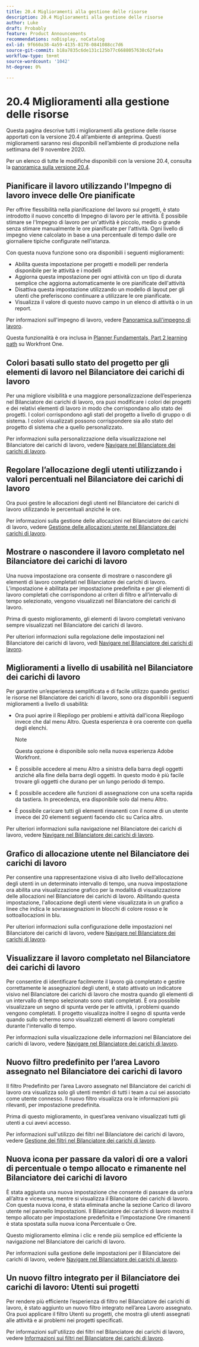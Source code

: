 ```yaml
---
title: 20.4 Miglioramenti alla gestione delle risorse
description: 20.4 Miglioramenti alla gestione delle risorse
author: Luke
draft: Probably
feature: Product Announcements
recommendations: noDisplay, noCatalog
exl-id: 9f660a38-4a59-4135-8178-0841088cc7d6
source-git-commit: b18a7835c6de131c125b77c6688057638c62fa4a
workflow-type: tm+mt
source-wordcount: '1042'
ht-degree: 0%

---
```


# 20.4 Miglioramenti alla gestione delle risorse

Questa pagina descrive tutti i miglioramenti alla gestione delle risorse apportati con la versione 20.4 all’ambiente di anteprima. Questi miglioramenti saranno resi disponibili nell’ambiente di produzione nella settimana del 9 novembre 2020.

Per un elenco di tutte le modifiche disponibili con la versione 20.4, consulta la [panoramica sulla versione 20.4](../../../product-announcements/product-releases/20.4-release-activity/20-4-release-overview.md).

## Pianificare il lavoro utilizzando l&#39;Impegno di lavoro invece delle Ore pianificate

Per offrire flessibilità nella pianificazione del lavoro sui progetti, è stato introdotto il nuovo concetto di Impegno di lavoro per le attività. È possibile stimare se l&#39;Impegno di lavoro per un&#39;attività è piccolo, medio o grande senza stimare manualmente le ore pianificate per l&#39;attività. Ogni livello di impegno viene calcolato in base a una percentuale di tempo dalle ore giornaliere tipiche configurate nell’istanza.

Con questa nuova funzione sono ora disponibili i seguenti miglioramenti:

* Abilita questa impostazione per progetti e modelli per renderla disponibile per le attività e i modelli
* Aggiorna questa impostazione per ogni attività con un tipo di durata semplice che aggiorna automaticamente le ore pianificate dell&#39;attività
* Disattiva questa impostazione utilizzando un modello di layout per gli utenti che preferiscono continuare a utilizzare le ore pianificate.
* Visualizza il valore di questo nuovo campo in un elenco di attività o in un report.

Per informazioni sull&#39;impegno di lavoro, vedere [Panoramica sull&#39;impegno di lavoro](../../../manage-work/tasks/task-information/work-effort.md).

Questa funzionalità è ora inclusa in [Planner Fundamentals, Part 2 learning path](https://experienceleague.adobe.com/it/docs/workfront/using/home) su Workfront One.

## Colori basati sullo stato del progetto per gli elementi di lavoro nel Bilanciatore dei carichi di lavoro

Per una migliore visibilità e una maggiore personalizzazione dell’esperienza nel Bilanciatore dei carichi di lavoro, ora puoi modificare i colori dei progetti e dei relativi elementi di lavoro in modo che corrispondano allo stato dei progetti. I colori corrispondono agli stati del progetto a livello di gruppo o di sistema. I colori visualizzati possono corrispondere sia allo stato del progetto di sistema che a quello personalizzato.

Per informazioni sulla personalizzazione della visualizzazione nel Bilanciatore dei carichi di lavoro, vedere [Navigare nel Bilanciatore dei carichi di lavoro](../../../resource-mgmt/workload-balancer/navigate-the-workload-balancer.md).

## Regolare l’allocazione degli utenti utilizzando i valori percentuali nel Bilanciatore dei carichi di lavoro

Ora puoi gestire le allocazioni degli utenti nel Bilanciatore dei carichi di lavoro utilizzando le percentuali anziché le ore.

Per informazioni sulla gestione delle allocazioni nel Bilanciatore dei carichi di lavoro, vedere [Gestione delle allocazioni utente nel Bilanciatore dei carichi di lavoro](../../../resource-mgmt/workload-balancer/manage-user-allocations-workload-balancer.md).

## Mostrare o nascondere il lavoro completato nel Bilanciatore dei carichi di lavoro

Una nuova impostazione ora consente di mostrare o nascondere gli elementi di lavoro completati nel Bilanciatore dei carichi di lavoro. L’impostazione è abilitata per impostazione predefinita e per gli elementi di lavoro completati che corrispondono ai criteri di filtro e all’intervallo di tempo selezionato, vengono visualizzati nel Bilanciatore dei carichi di lavoro.

Prima di questo miglioramento, gli elementi di lavoro completati venivano sempre visualizzati nel Bilanciatore dei carichi di lavoro.

Per ulteriori informazioni sulla regolazione delle impostazioni nel Bilanciatore dei carichi di lavoro, vedi [Navigare nel Bilanciatore dei carichi di lavoro](../../../resource-mgmt/workload-balancer/navigate-the-workload-balancer.md).

## Miglioramenti a livello di usabilità nel Bilanciatore dei carichi di lavoro

Per garantire un’esperienza semplificata e di facile utilizzo quando gestisci le risorse nel Bilanciatore dei carichi di lavoro, sono ora disponibili i seguenti miglioramenti a livello di usabilità:

* Ora puoi aprire il Riepilogo per problemi e attività dall’icona Riepilogo invece che dal menu Altro. Questa esperienza è ora coerente con quella degli elenchi.

  >[!NOTE]
  >
  >Questa opzione è disponibile solo nella nuova esperienza Adobe Workfront.

* È possibile accedere al menu Altro a sinistra della barra degli oggetti anziché alla fine della barra degli oggetti. In questo modo è più facile trovare gli oggetti che durano per un lungo periodo di tempo.
* È possibile accedere alle funzioni di assegnazione con una scelta rapida da tastiera. In precedenza, era disponibile solo dal menu Altro.
* È possibile caricare tutti gli elementi rimanenti con il nome di un utente invece dei 20 elementi seguenti facendo clic su Carica altro.

Per ulteriori informazioni sulla navigazione nel Bilanciatore dei carichi di lavoro, vedere [Navigare nel Bilanciatore dei carichi di lavoro](../../../resource-mgmt/workload-balancer/navigate-the-workload-balancer.md).

## Grafico di allocazione utente nel Bilanciatore dei carichi di lavoro

Per consentire una rappresentazione visiva di alto livello dell’allocazione degli utenti in un determinato intervallo di tempo, una nuova impostazione ora abilita una visualizzazione grafico per la modalità di visualizzazione delle allocazioni nel Bilanciatore dei carichi di lavoro. Abilitando questa impostazione, l&#39;allocazione degli utenti viene visualizzata in un grafico a linee che indica le sovrassegnazioni in blocchi di colore rosso e le sottoallocazioni in blu.

Per ulteriori informazioni sulla configurazione delle impostazioni nel Bilanciatore dei carichi di lavoro, vedere [Navigare nel Bilanciatore dei carichi di lavoro](../../../resource-mgmt/workload-balancer/navigate-the-workload-balancer.md).

## Visualizzare il lavoro completato nel Bilanciatore dei carichi di lavoro

Per consentire di identificare facilmente il lavoro già completato e gestire correttamente le assegnazioni degli utenti, è stato attivato un indicatore visivo nel Bilanciatore dei carichi di lavoro che mostra quando gli elementi di un intervallo di tempo selezionato sono stati completati. È ora possibile visualizzare un segno di spunta verde per le attività, i problemi quando vengono completati. Il progetto visualizza inoltre il segno di spunta verde quando sullo schermo sono visualizzati elementi di lavoro completati durante l&#39;intervallo di tempo.

Per informazioni sulla visualizzazione delle informazioni nel Bilanciatore dei carichi di lavoro, vedere [Navigare nel Bilanciatore dei carichi di lavoro](../../../resource-mgmt/workload-balancer/navigate-the-workload-balancer.md).

## Nuovo filtro predefinito per l’area Lavoro assegnato nel Bilanciatore dei carichi di lavoro

Il filtro Predefinito per l’area Lavoro assegnato nel Bilanciatore dei carichi di lavoro ora visualizza solo gli utenti membri di tutti i team a cui sei associato come utente connesso. Il nuovo filtro visualizza ora le informazioni più rilevanti, per impostazione predefinita.

Prima di questo miglioramento, in quest’area venivano visualizzati tutti gli utenti a cui avevi accesso.

Per informazioni sull&#39;utilizzo dei filtri nel Bilanciatore dei carichi di lavoro, vedere [Gestione dei filtri nel Bilanciatore dei carichi di lavoro](../../../resource-mgmt/workload-balancer/filter-information-workload-balancer.md).

## Nuova icona per passare da valori di ore a valori di percentuale o tempo allocato e rimanente nel Bilanciatore dei carichi di lavoro

È stata aggiunta una nuova impostazione che consente di passare da un’ora all’altra e viceversa, mentre si visualizza il Bilanciatore dei carichi di lavoro. Con questa nuova icona, è stata eliminata anche la sezione Carico di lavoro utente nel pannello Impostazioni. Il Bilanciatore dei carichi di lavoro mostra il tempo allocato per impostazione predefinita e l’impostazione Ore rimanenti è stata spostata sulla nuova icona Percentuale o Ore.

Questo miglioramento elimina i clic e rende più semplice ed efficiente la navigazione nel Bilanciatore dei carichi di lavoro.

Per informazioni sulla gestione delle impostazioni per il Bilanciatore dei carichi di lavoro, vedere [Navigare nel Bilanciatore dei carichi di lavoro](../../../resource-mgmt/workload-balancer/navigate-the-workload-balancer.md).

## Un nuovo filtro integrato per il Bilanciatore dei carichi di lavoro: Utenti sui progetti

Per rendere più efficiente l’esperienza di filtro nel Bilanciatore dei carichi di lavoro, è stato aggiunto un nuovo filtro integrato nell’area Lavoro assegnato. Ora puoi applicare il filtro Utenti su progetti, che mostra gli utenti assegnati alle attività e ai problemi nei progetti specificati.

Per informazioni sull&#39;utilizzo dei filtri nel Bilanciatore dei carichi di lavoro, vedere [Informazioni sui filtri nel Bilanciatore dei carichi di lavoro](../../../resource-mgmt/workload-balancer/filter-information-workload-balancer.md).

